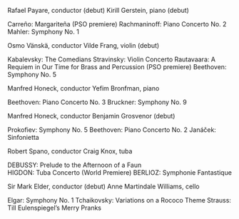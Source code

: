 Rafael Payare, conductor (debut) 
Kirill Gerstein, piano (debut)

Carreño: Margariteña (PSO premiere) 
Rachmaninoff: Piano Concerto No. 2 
Mahler: Symphony No. 1

Osmo Vänskä, conductor 
Vilde Frang, violin (debut)

Kabalevsky: The Comedians
Stravinsky: Violin Concerto
Rautavaara: A Requiem in Our Time for Brass and Percussion (PSO premiere)
Beethoven: Symphony No. 5

Manfred Honeck, conductor 
Yefim Bronfman, piano

Beethoven: Piano Concerto No. 3 
Bruckner: Symphony No. 9

Manfred Honeck, conductor 
Benjamin Grosvenor (debut)

Prokofiev: Symphony No. 5 
Beethoven: Piano Concerto No. 2 
Janáček: Sinfonietta

Robert Spano, conductor
Craig Knox, tuba

DEBUSSY: Prelude to the Afternoon of a Faun  
HIGDON: Tuba Concerto (World Premiere)
BERLIOZ: Symphonie Fantastique

Sir Mark Elder, conductor (debut) 
Anne Martindale Williams, cello

Elgar: Symphony No. 1
Tchaikovsky: Variations on a Rococo Theme 
Strauss: Till Eulenspiegel’s Merry Pranks

